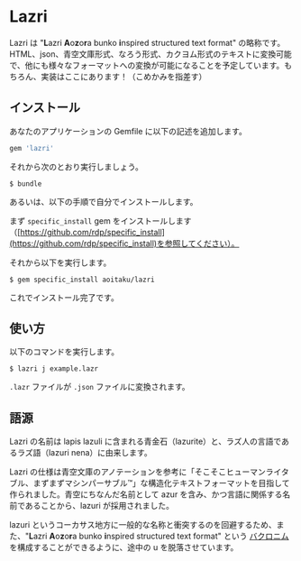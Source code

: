 # Lazri

Lazri は "**L**azri **A**o**z**o**r**a bunko **i**nspired structured text format" の略称です。HTML、json、青空文庫形式、なろう形式、カクヨム形式のテキストに変換可能で、他にも様々なフォーマットへの変換が可能になることを予定しています。もちろん、実装はここにあります！（こめかみを指差す）

## インストール

あなたのアプリケーションの Gemfile に以下の記述を追加します。

```ruby
gem 'lazri'
```

それから次のとおり実行しましょう。

    $ bundle

あるいは、以下の手順で自分でインストールします。

まず `specific_install` gem をインストールします（[https://github.com/rdp/specific_install](https://github.com/rdp/specific_install)を参照してください）。

それから以下を実行します。

    $ gem specific_install aoitaku/lazri

これでインストール完了です。

## 使い方

以下のコマンドを実行します。

    $ lazri j example.lazr

`.lazr` ファイルが `.json` ファイルに変換されます。

## 語源

Lazri の名前は lapis lazuli に含まれる青金石（lazurite）と、ラズ人の言語であるラズ語（lazuri nena）に由来します。

Lazri の仕様は青空文庫のアノテーションを参考に「そこそこヒューマンライタブル、まずまずマシンパーサブル™」な構造化テキストフォーマットを目指して作られました。青空にちなんだ名前として azur を含み、かつ言語に関係する名前であることから、lazuri が採用されました。

lazuri というコーカサス地方に一般的な名称と衝突するのを回避するため、また、"**L**azri **A**o**z**o**r**a bunko **i**nspired structured text format" という [バクロニム](https://ja.wikipedia.org/wiki/%E3%83%90%E3%82%AF%E3%83%AD%E3%83%8B%E3%83%A0) を構成することができるように、途中の u を脱落させています。
